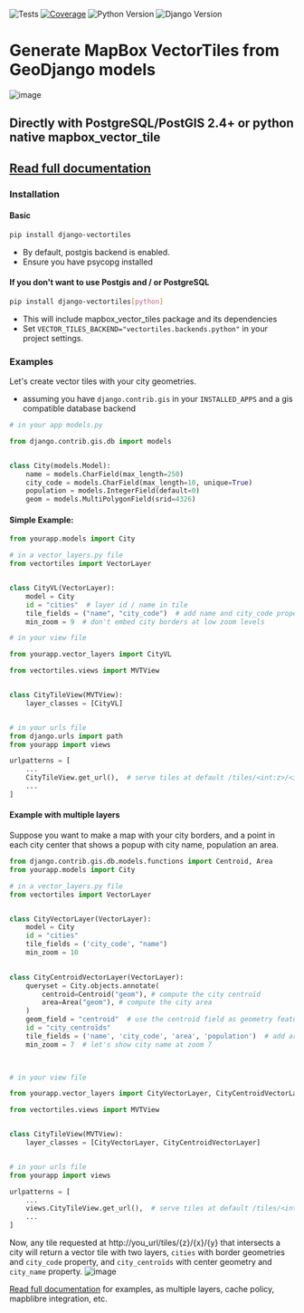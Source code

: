![Tests](https://github.com/submarcos/django-vectortiles/workflows/Unit%20tests/badge.svg)
[![Coverage](https://codecov.io/gh/submarcos/django-vectortiles/branch/master/graph/badge.svg)](https://codecov.io/gh/submarcos/django-vectortiles)
![Python Version](https://img.shields.io/badge/python-%3E%3D%203.8-blue.svg)
![Django Version](https://img.shields.io/badge/django-%3E%3D%204.2-blue.svg)

# Generate MapBox VectorTiles from GeoDjango models
![image](https://github.com/user-attachments/assets/46d5b475-c5c1-48b2-959d-9689968fdfef)

## Directly with PostgreSQL/PostGIS 2.4+ or python native mapbox_vector_tile

## [Read full documentation](https://django-vectortiles.readthedocs.io/)

### Installation

#### Basic
```bash
pip install django-vectortiles
```

* By default, postgis backend is enabled.
* Ensure you have psycopg installed

#### If you don't want to use Postgis and / or PostgreSQL
```bash
pip install django-vectortiles[python]
```
* This will include mapbox_vector_tiles package and its dependencies
* Set ```VECTOR_TILES_BACKEND="vectortiles.backends.python"``` in your project settings.

### Examples

Let's create vector tiles with your city geometries.

* assuming you have ```django.contrib.gis``` in your ```INSTALLED_APPS``` and a gis compatible database backend

```python
# in your app models.py

from django.contrib.gis.db import models


class City(models.Model):
    name = models.CharField(max_length=250)
    city_code = models.CharField(max_length=10, unique=True)
    population = models.IntegerField(default=0)
    geom = models.MultiPolygonField(srid=4326)
```


#### Simple Example:

```python
from yourapp.models import City

# in a vector_layers.py file
from vectortiles import VectorLayer


class CityVL(VectorLayer):
    model = City
    id = "cities"  # layer id / name in tile
    tile_fields = ("name", "city_code")  # add name and city_code properties in each tile feature
    min_zoom = 9  # don't embed city borders at low zoom levels

# in your view file

from yourapp.vector_layers import CityVL

from vectortiles.views import MVTView


class CityTileView(MVTView):
    layer_classes = [CityVL]


# in your urls file
from django.urls import path
from yourapp import views

urlpatterns = [
    ...
    CityTileView.get_url(),  # serve tiles at default /tiles/<int:z>/<int:x>/<int:y>. You can override url prefix and tile scheme in class attributes.
    ...
]
```
#### Example with multiple layers

Suppose you want to make a map with your city borders, and a point in each city center that shows a popup with city name, population an area.

```python
from django.contrib.gis.db.models.functions import Centroid, Area
from yourapp.models import City

# in a vector_layers.py file
from vectortiles import VectorLayer


class CityVectorLayer(VectorLayer):
    model = City
    id = "cities"
    tile_fields = ('city_code', "name")
    min_zoom = 10

    
class CityCentroidVectorLayer(VectorLayer):
    queryset = City.objects.annotate(
        centroid=Centroid("geom"), # compute the city centroïd
        area=Area("geom"), # compute the city area
    )  
    geom_field = "centroid"  # use the centroid field as geometry feature
    id = "city_centroïds"
    tile_fields = ('name', 'city_code', 'area', 'population')  # add area and population properties in each tile feature
    min_zoom = 7  # let's show city name at zoom 7


    
# in your view file

from yourapp.vector_layers import CityVectorLayer, CityCentroidVectorLayer

from vectortiles.views import MVTView


class CityTileView(MVTView):
    layer_classes = [CityVectorLayer, CityCentroidVectorLayer]


# in your urls file
from yourapp import views

urlpatterns = [
    ...
    views.CityTileView.get_url(),  # serve tiles at default /tiles/<int:z>/<int:x>/<int:y>
    ...
]
```

Now, any tile requested at http://you_url/tiles/{z}/{x}/{y} that intersects a city will return a vector tile with two layers, `cities` with border geometries and `city_code` property, and `city_centroïds` with center geometry and `city_name` property.
![image](https://github.com/user-attachments/assets/d472639a-db4c-40aa-984a-c68a8e841283)

[Read full documentation](https://django-vectortiles.readthedocs.io/) for examples, as multiple layers, cache policy, mapblibre integration, etc.
